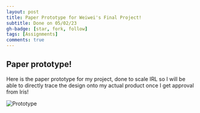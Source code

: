 ```yaml
---
layout: post
title: Paper Prototype for Weiwei's Final Project!
subtitle: Done on 05/02/23
gh-badge: [star, fork, follow]
tags: [Assignments]
comments: true
---
```


## Paper prototype!

Here is the paper prototype for my project, done to scale IRL so I will be able to directly trace the design onto my actual product once I get approval from Iris!

![Prototype](https://weiweilu081.github.io/assets/img/prototype.jpg) 
